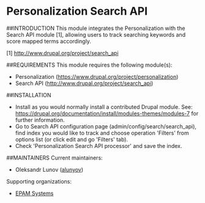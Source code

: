 # Personalization Search API

##INTRODUCTION
This module integrates the Personalization with the Search API module [1],
allowing users to track searching keywords and score mapped terms accordingly.

[1] http://www.drupal.org/project/search_api

##REQUIREMENTS
This module requires the following module(s):
* Personalization (https://www.drupal.org/project/personalization)
* Search API (http://www.drupal.org/project/search_api)

##INSTALLATION
* Install as you would normally install a contributed Drupal module. 
See: https://drupal.org/documentation/install/modules-themes/modules-7 for 
further information.
* Go to Search API configuration page (admin/config/search/search_api), find 
index you would like to track and choose operation 'Filters' from options list 
(or click edit and go 'Filters' tab).
* Check 'Personalization Search API processor' and save the index.

##MAINTAINERS
Current maintainers:
* Oleksandr Lunov ([alunyov](https://www.drupal.org/user/103985))

Supporting organizations: 
* [EPAM Systems](https://www.drupal.org/epam-systems)
